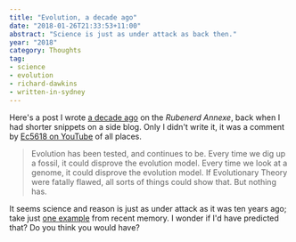 ```yaml
---
title: "Evolution, a decade ago"
date: "2018-01-26T21:33:53+11:00"
abstract: "Science is just as under attack as back then."
year: "2018"
category: Thoughts
tag:
- science
- evolution
- richard-dawkins
- written-in-sydney
---
```

Here's a post I wrote [a decade ago] on the *Rubenerd Annexe*, back when I had shorter snippets on a side blog. Only I didn't write it, it was a comment by [Ec5618 on YouTube] of all places.

> Evolution has been tested, and continues to be. Every time we dig up a fossil, it could disprove the evolution model. Every time we look at a genome, it could disprove the evolution model. If Evolutionary Theory were fatally flawed, all sorts of things could show that. But nothing has.

It seems science and reason is just as under attack as it was ten years ago; take just [one example] from recent memory. I wonder if I'd have predicted that? Do you think you would have?

[a decade ago]: https://rubenerd.com/annexe-ec5618-on-evolution/
[Ec5618 on YouTube]: https://youtube.com/watch?v=qR_z85O0P2M
[one example]: https://rubenerd.com/belle-gibson-fake-cures-and-media/
